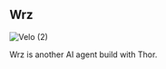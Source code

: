 ## **Wrz**

![Velo (2)](https://github.com/user-attachments/assets/0544a5aa-92a2-406e-9188-18dde3092f5b)

Wrz is another AI agent build with Thor.
